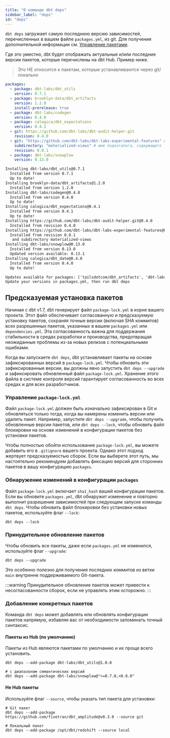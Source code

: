 ```yaml
---
title: "О команде dbt deps"
sidebar_label: "deps"
id: "deps"
---
```


`dbt deps` загружает самую последнюю версию зависимостей, перечисленных в вашем файле `packages.yml`, из git. Для получения дополнительной информации см. [Управление пакетами](/docs/build/packages).

Где это уместно, dbt будет отображать актуальные и/или последние версии пакетов, которые перечислены на dbt Hub. Пример ниже.

> Это НЕ относится к пакетам, которые устанавливаются через git/локально

```yaml
packages:
  - package: dbt-labs/dbt_utils
    version: 0.7.1
  - package: brooklyn-data/dbt_artifacts
    version: 1.2.0
    install-prerelease: true
  - package: dbt-labs/codegen
    version: 0.4.0
  - package: calogica/dbt_expectations
    version: 0.4.1
  - git: https://github.com/dbt-labs/dbt-audit-helper.git
    revision: 0.4.0
  - git: "https://github.com/dbt-labs/dbt-labs-experimental-features" # URL git
    subdirectory: "materialized-views" # имя подкаталога, содержащего `dbt_project.yml`
    revision: 0.0.1
  - package: dbt-labs/snowplow
    version: 0.13.0
```

```txt
Installing dbt-labs/dbt_utils@0.7.1
  Installed from version 0.7.1
  Up to date!
Installing brooklyn-data/dbt_artifacts@1.2.0
  Installed from version 1.2.0
Installing dbt-labs/codegen@0.4.0
  Installed from version 0.4.0
  Up to date!
Installing calogica/dbt_expectations@0.4.1
  Installed from version 0.4.1
  Up to date!
Installing https://github.com/dbt-labs/dbt-audit-helper.git@0.4.0
  Installed from revision 0.4.0
Installing https://github.com/dbt-labs/dbt-labs-experimental-features@0.0.1
  Installed from revision 0.0.1
   and subdirectory materialized-views
Installing dbt-labs/snowplow@0.13.0
  Installed from version 0.13.0
  Updated version available: 0.13.1
Installing calogica/dbt_date@0.4.0
  Installed from version 0.4.0
  Up to date!

Updates available for packages: ['tailsdotcom/dbt_artifacts', 'dbt-labs/snowplow']
Update your versions in packages.yml, then run dbt deps
```

## Предсказуемая установка пакетов

Начиная с dbt v1.7, dbt генерирует файл `package-lock.yml` в корне вашего проекта. Этот файл обеспечивает согласованную и предсказуемую установку пакетов, сохраняя точные версии (включая SHA коммитов) всех разрешенных пакетов, указанных в вашем `packages.yml` или `dependencies.yml`. Эта согласованность важна для поддержания стабильности в средах разработки и производства, предотвращая неожиданные проблемы из-за новых релизов с потенциальными ошибками.

Когда вы запускаете `dbt deps`, dbt устанавливает пакеты на основе зафиксированных версий в `package-lock.yml`. Чтобы обновить эти зафиксированные версии, вы должны явно запустить `dbt deps --upgrade` и зафиксировать обновленный файл `package-lock.yml`. Хранение этого файла в системе контроля версий гарантирует согласованность во всех средах и для всех разработчиков.

### Управление `package-lock.yml`

Файл `package-lock.yml` должен быть изначально зафиксирован в Git и обновляться только тогда, когда вы намерены изменить версии или удалить пакет. Например, запустите `dbt deps --upgrade`, чтобы получить обновленные версии пакетов, или `dbt deps --lock`, чтобы обновить файл блокировки на основе изменений в конфигурации пакетов без установки пакетов.

Чтобы полностью обойти использование `package-lock.yml`, вы можете добавить его в `.gitignore` вашего проекта. Однако этот подход жертвует предсказуемостью сборок. Если вы выберете этот путь, мы настоятельно рекомендуем добавлять фиксацию версий для сторонних пакетов в вашу конфигурацию `packages`.

### Обнаружение изменений в конфигурации `packages`

Файл `package-lock.yml` включает `sha1_hash` вашей конфигурации пакетов. Если вы обновите `packages.yml`, dbt обнаружит изменение и повторно выполнит разрешение зависимостей при следующем запуске команды `dbt deps`. Чтобы обновить файл блокировки без установки новых пакетов, используйте флаг `--lock`:

```shell
dbt deps --lock
```

### Принудительное обновление пакетов

Чтобы обновить все пакеты, даже если `packages.yml` не изменился, используйте флаг `--upgrade`:

```shell
dbt deps --upgrade
```

Это особенно полезно для получения последних коммитов из ветки `main` внутренне поддерживаемого Git-пакета.

:::warning
Принудительное обновление пакетов может привести к несогласованности сборок, если не управлять этим осторожно.
:::

### Добавление конкретных пакетов

Команда `dbt deps` может добавлять или обновлять конфигурации пакетов напрямую, избавляя вас от необходимости запоминать точный синтаксис.

#### Пакеты из Hub (по умолчанию)

Пакеты из Hub являются пакетами по умолчанию и их проще всего установить.

```shell
dbt deps --add-package dbt-labs/dbt_utils@1.0.0

# с диапазоном семантических версий
dbt deps --add-package dbt-labs/snowplow@">=0.7.0,<0.8.0"
```

#### Не Hub пакеты

Используйте флаг `--source`, чтобы указать тип пакета для установки:

```shell
# Git пакет
dbt deps --add-package https://github.com/fivetran/dbt_amplitude@v0.3.0 --source git

# Локальный пакет
dbt deps --add-package /opt/dbt/redshift --source local
```